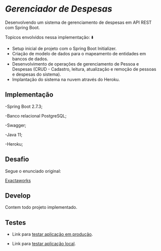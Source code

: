 # _Gerenciador de Despesas_

Desenvolvendo um sistema de gerenciamento de despesas em API REST com Spring Boot.

Topicos envolvidos nessa implementação: ⬇️

- Setup inicial de projeto com o Spring Boot Initializer.
- Criação de modelo de dados para o mapeamento de entidades em bancos de dados.
- Desenvolvimento de operações de gerenciamento de Pessoa e Despesas (CRUD - Cadastro, leitura, atualização e remoção de pessoas e despesas do sistema).
- Implantação do sistema na nuvem através do Heroku.

## Implementação

-Spring Boot 2.7.3;

-Banco relacional PostgreSQL;

-Swagger;

-Java 11;

-Heroku;

## Desafio
Segue o enunciado original:

[Exactaworks](https://drive.google.com/file/d/1IEGTgkVQPyV_WzOIngDrkcG9sw1Vfzt0/view?usp=sharing)

## Develop
Contem todo projeto implementado.

## Testes

- Link para [testar aplicação em produção](https://api-gestao-despesa.herokuapp.com/gestao-despesa/api/public/swagger-ui/index.html).

- Link para [testar aplicação local](http://localhost:8080/gestao-despesa/api/public/swagger-ui/index.html#).
